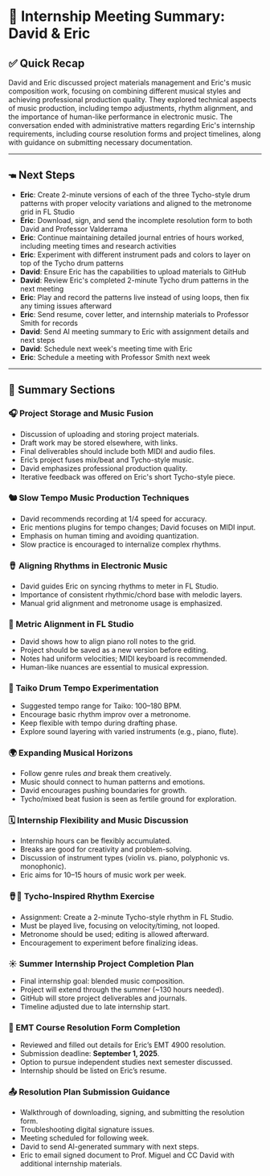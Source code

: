 # 🎵 Internship Meeting Summary: David & Eric

## ✅ Quick Recap

David and Eric discussed project materials management and Eric's music composition work, focusing on combining different musical styles and achieving professional production quality. They explored technical aspects of music production, including tempo adjustments, rhythm alignment, and the importance of human-like performance in electronic music. The conversation ended with administrative matters regarding Eric's internship requirements, including course resolution forms and project timelines, along with guidance on submitting necessary documentation.

---

## 🖜️ Next Steps

* **Eric**: Create 2-minute versions of each of the three Tycho-style drum patterns with proper velocity variations and aligned to the metronome grid in FL Studio
* **Eric**: Download, sign, and send the incomplete resolution form to both David and Professor Valderrama
* **Eric**: Continue maintaining detailed journal entries of hours worked, including meeting times and research activities
* **Eric**: Experiment with different instrument pads and colors to layer on top of the Tycho drum patterns
* **David**: Ensure Eric has the capabilities to upload materials to GitHub
* **David**: Review Eric's completed 2-minute Tycho drum patterns in the next meeting
* **Eric**: Play and record the patterns live instead of using loops, then fix any timing issues afterward
* **Eric**: Send resume, cover letter, and internship materials to Professor Smith for records
* **David**: Send AI meeting summary to Eric with assignment details and next steps
* **David**: Schedule next week's meeting time with Eric
* **Eric**: Schedule a meeting with Professor Smith next week

---

## 📂 Summary Sections

### 🎧 Project Storage and Music Fusion

* Discussion of uploading and storing project materials.
* Draft work may be stored elsewhere, with links.
* Final deliverables should include both MIDI and audio files.
* Eric’s project fuses mix/beat and Tycho-style music.
* David emphasizes professional production quality.
* Iterative feedback was offered on Eric's short Tycho-style piece.

### 🐿️ Slow Tempo Music Production Techniques

* David recommends recording at 1/4 speed for accuracy.
* Eric mentions plugins for tempo changes; David focuses on MIDI input.
* Emphasis on human timing and avoiding quantization.
* Slow practice is encouraged to internalize complex rhythms.

### 🪘 Aligning Rhythms in Electronic Music

* David guides Eric on syncing rhythms to meter in FL Studio.
* Importance of consistent rhythmic/chord base with melodic layers.
* Manual grid alignment and metronome usage is emphasized.

### 🎹 Metric Alignment in FL Studio

* David shows how to align piano roll notes to the grid.
* Project should be saved as a new version before editing.
* Notes had uniform velocities; MIDI keyboard is recommended.
* Human-like nuances are essential to musical expression.

### 🥊 Taiko Drum Tempo Experimentation

* Suggested tempo range for Taiko: 100–180 BPM.
* Encourage basic rhythm improv over a metronome.
* Keep flexible with tempo during drafting phase.
* Explore sound layering with varied instruments (e.g., piano, flute).

### 🌍 Expanding Musical Horizons

* Follow genre rules *and* break them creatively.
* Music should connect to human patterns and emotions.
* David encourages pushing boundaries for growth.
* Tycho/mixed beat fusion is seen as fertile ground for exploration.

### 🗓️ Internship Flexibility and Music Discussion

* Internship hours can be flexibly accumulated.
* Breaks are good for creativity and problem-solving.
* Discussion of instrument types (violin vs. piano, polyphonic vs. monophonic).
* Eric aims for 10–15 hours of music work per week.

### 🪘🌄 Tycho-Inspired Rhythm Exercise

* Assignment: Create a 2-minute Tycho-style rhythm in FL Studio.
* Must be played live, focusing on velocity/timing, not looped.
* Metronome should be used; editing is allowed afterward.
* Encouragement to experiment before finalizing ideas.

### ☀️ Summer Internship Project Completion Plan

* Final internship goal: blended music composition.
* Project will extend through the summer (\~130 hours needed).
* GitHub will store project deliverables and journals.
* Timeline adjusted due to late internship start.

### 📝 EMT Course Resolution Form Completion

* Reviewed and filled out details for Eric’s EMT 4900 resolution.
* Submission deadline: **September 1, 2025**.
* Option to pursue independent studies next semester discussed.
* Internship should be listed on Eric’s resume.

### 📤 Resolution Plan Submission Guidance

* Walkthrough of downloading, signing, and submitting the resolution form.
* Troubleshooting digital signature issues.
* Meeting scheduled for following week.
* David to send AI-generated summary with next steps.
* Eric to email signed document to Prof. Miguel and CC David with additional internship materials.
